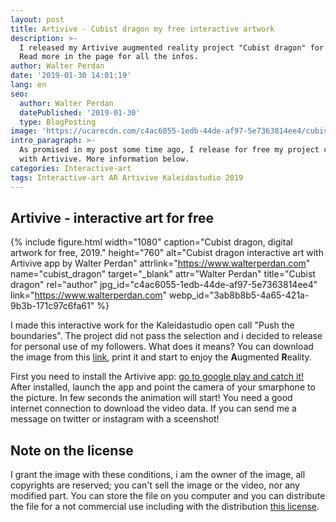 ```yaml
---
layout: post
title: Artivive - Cubist dragon my free interactive artwork
description: >-
  I released my Artivive augmented reality project "Cubist dragon" for free.
  Read more in the page for all the infos.
author: Walter Perdan
date: '2019-01-30 14:01:19'
lang: en
seo:
  author: Walter Perdan
  datePublished: '2019-01-30'
  type: BlogPosting
image: 'https://ucarecdn.com/c4ac6055-1edb-44de-af97-5e7363814ee4/cubist_dragon.jpg'
intro_paragraph: >-
  As promised in my post some time ago, I release for free my project created
  with Artivive. More information below.
categories: Interactive-art
tags: Interactive-art AR Artivive Kaleidastudio 2019
---
```

## Artivive - interactive art for free

{% include figure.html width="1080" caption="Cubist dragon, digital artwork for free, 2019." height="760" alt="Cubist dragon interactive art with Artivive app by Walter Perdan" attrlink="https://www.walterperdan.com" name="cubist_dragon" target="_blank" attr="Walter Perdan" title="Cubist dragon" rel="author" jpg_id="c4ac6055-1edb-44de-af97-5e7363814ee4" link="https://www.walterperdan.com" webp_id="3ab8b8b5-4a65-421a-9b3b-171c97c6fa61" %}

I made this interactive work for the Kaleidastudio open call "Push the boundaries". The project did not pass the selection and i decided to release for personal use of my followers. What does it means? You can download the image from this <a href="/assets/images/uploads/cubist_dragon.jpg" download>link</a>, print it and start to enjoy the **A**ugmented **R**eality.

First you need to install the Artivive app: [go to google play and catch it!](https://play.google.com/store/apps/details?id=com.artivive&hl=en) After installed, launch the app and point the camera of your smarphone to the picture. In few seconds the animation will start! You need a good internet connection to download the video data. If you can send me a message on twitter or instagram with a sceenshot!

## Note on the license

I grant the image with these conditions, i am the owner of the image, all copyrights are reserved; you can't sell the image or the video,  nor any modified part.  You can store the file on you computer and you can distribute the file for a not commercial use including with the distribution [this license](https://github.com/kalwalt/kalwalt.github.io/blob/master/LICENSE.md).

